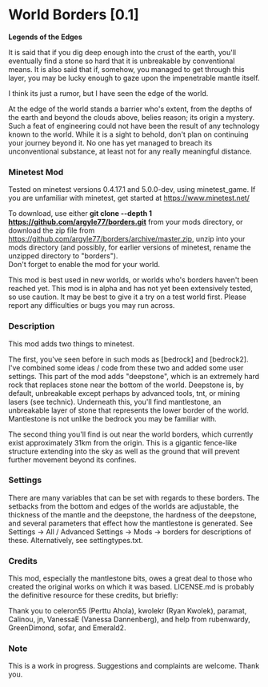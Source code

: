 # World Borders [0.1]

**Legends of the Edges**

It is said that if you dig deep enough into the crust of the earth, you'll eventually find a stone so hard that it is unbreakable by conventional means.  It is also said that if, somehow, you managed to get through this layer, you may be lucky enough to gaze upon the impenetrable mantle itself.

I think its just a rumor, but I have seen the edge of the world.

At the edge of the world stands a barrier who's extent, from the depths of the earth and beyond the clouds above, belies reason; its origin a mystery.  Such a feat of engineering could not have been the result of any technology known to the world.  While it is a sight to behold, don't plan on continuing your journey beyond it.  No one has yet managed to breach its unconventional substance, at least not for any really meaningful distance.

### Minetest Mod
Tested on minetest versions 0.4.17.1 and 5.0.0-dev, using minetest_game.  If you are unfamiliar with minetest, get started at https://www.minetest.net/

To download, use either **git clone --depth 1 https://github.com/argyle77/borders.git** from your mods directory, or download the zip file from https://github.com/argyle77/borders/archive/master.zip, unzip into your mods directory (and possibly, for earlier versions of minetest, rename the unzipped directory to "borders").  
Don't forget to enable the mod for your world.

This mod is best used in new worlds, or worlds who's borders haven't been reached yet.  This mod is in alpha and has not yet been extensively tested, so use caution.  It may be best to give it a try on a test world first.  Please report any difficulties or bugs you may run across.

### Description
This mod adds two things to minetest.  

The first, you've seen before in such mods as [bedrock] and [bedrock2]. I've combined some ideas / code from these two and added some user settings.  This part of the mod adds "deepstone", which is an extremely hard rock that replaces stone near the bottom of the world.  Deepstone is, by default, unbreakable except perhaps by advanced tools, tnt, or mining lasers (see technic).  Underneath this, you'll find mantlestone, an unbreakable layer of stone that represents the lower border of the world.  Mantlestone is not unlike the bedrock you may be familiar with.

The second thing you'll find is out near the world borders, which currently exist approximately 31km from the origin.  This is a gigantic fence-like structure extending into the sky as well as the ground that will prevent further movement beyond its confines.

### Settings
There are many variables that can be set with regards to these borders.  The setbacks from the bottom and edges of the worlds are adjustable, the thickness of the mantle and the deepstone, the hardness of the deepstone, and several parameters that effect how the mantlestone is generated.  See Settings -> All / Advanced Settings -> Mods -> borders for descriptions of these.  Alternatively, see settingtypes.txt.

### Credits
This mod, especially the mantlestone bits, owes a great deal to those who created the original works on which it was based.  LICENSE.md is probably the definitive resource for these credits, but briefly:

Thank you to celeron55 (Perttu Ahola), kwolekr (Ryan Kwolek), paramat, Calinou, jn, VanessaE (Vanessa Dannenberg), and help from rubenwardy, GreenDimond, sofar, and Emerald2.

### Note
This is a work in progress.  Suggestions and complaints are welcome.  Thank you.         